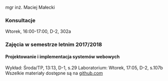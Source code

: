 mgr inż. Maciej Małecki

### Konsultacje
Wtorek, 16:00-17:00, D-2, 302a

### Zajęcia w semestrze letnim 2017/2018

#### Projektowanie i implementacja systemów webowych
Wykład: Środa/TP, 13:13, D-1, s.29
Laboratorium: Wtorek, 17:05, D-2, s.107b
Wszelkie materiały dostępne są na [github.com](https://github.com/pwr-piisw)
